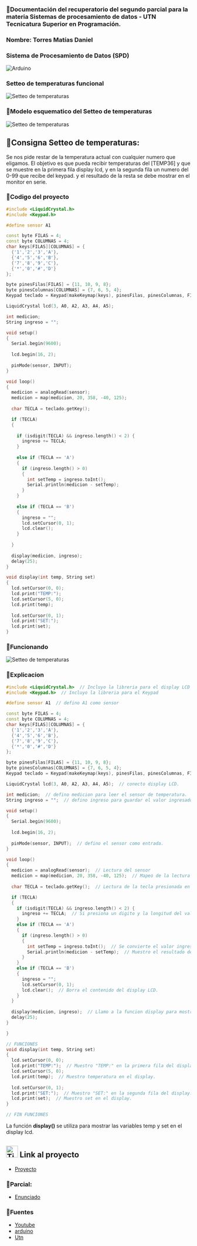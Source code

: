 ### 📄Documentación del recuperatorio del segundo parcial para la materia Sistemas de procesamiento de datos - UTN Tecnicatura Superior en Programación.

### Nombre: Torres Matías Daniel

### **Sistema de Procesamiento de Datos (SPD)**

![Arduino](https://github.com/matiasdtorres/RECU-2-SPD/blob/fadcf87b728d5b2968905f6cd988bb7e0d3b8ed4/ArduinoTinkercad.jpg)

### Setteo de temperaturas funcional

![Setteo de temperaturas](https://github.com/matiasdtorres/RECU-2-SPD/blob/fadcf87b728d5b2968905f6cd988bb7e0d3b8ed4/imagen_2023-05-18_121209060.png)
### 🦴Modelo esquematico del Setteo de temperaturas

![Setteo de temperaturas](https://github.com/matiasdtorres/RECU-2-SPD/blob/fadcf87b728d5b2968905f6cd988bb7e0d3b8ed4/RECU-2DO%20PARCIAL.png)

## 📄Consigna Setteo de temperaturas:
Se nos pide restar de la temperatura actual con cualquier numero que eligamos. El
objetivo es que pueda recibir temperaturas del [TEMP36] y que se muestre en la primera fila
display lcd, y en la segunda fila un numero del 0-99 que recibe del keypad. y el resultado
de la resta se debe mostrar en el monitor en serie.

### 🚀Codigo del proyecto
``` C++
#include <LiquidCrystal.h>
#include <Keypad.h>

#define sensor A1

const byte FILAS = 4;
const byte COLUMNAS = 4;
char keys[FILAS][COLUMNAS] = {
  {'1','2','3','A'},
  {'4','5','6','B'},
  {'7','8','9','C'},
  {'*','0','#','D'}
};

byte pinesFilas[FILAS] = {11, 10, 9, 8};
byte pinesColumnas[COLUMNAS] = {7, 6, 5, 4};
Keypad teclado = Keypad(makeKeymap(keys), pinesFilas, pinesColumnas, FILAS, COLUMNAS);

LiquidCrystal lcd(3, A0, A2, A3, A4, A5);

int medicion;
String ingreso = "";

void setup()
{
  Serial.begin(9600);
  
  lcd.begin(16, 2);
  
  pinMode(sensor, INPUT);
}

void loop()
{
  medicion = analogRead(sensor);
  medicion = map(medicion, 20, 358, -40, 125);
  
  char TECLA = teclado.getKey();

  if (TECLA)
  {
    
    if (isdigit(TECLA) && ingreso.length() < 2) {
      ingreso += TECLA;
    }
    
    else if (TECLA == 'A')
    {
      if (ingreso.length() > 0)
      {
        int setTemp = ingreso.toInt();
        Serial.println(medicion - setTemp);
      }
    }
    
    else if (TECLA == 'B')
    {
      ingreso = "";
      lcd.setCursor(0, 1);
      lcd.clear();
    }
    
  }
  
  display(medicion, ingreso);
  delay(25);
}

void display(int temp, String set)
{
  lcd.setCursor(0, 0);
  lcd.print("TEMP:");
  lcd.setCursor(5, 0);
  lcd.print(temp);
  
  lcd.setCursor(0, 1);
  lcd.print("SET:");
  lcd.print(set);
}
```
### 🤖Funcionando
![Setteo de temperaturas](https://github.com/matiasdtorres/RECU-2-SPD/blob/fadcf87b728d5b2968905f6cd988bb7e0d3b8ed4/2023-07-11-20-32-46.gif)

### 🧠Explicacion

``` C++
#include <LiquidCrystal.h>  // Incluyo la libreria para el display LCD
#include <Keypad.h>  // Incluyo la libreria para el Keypad

#define sensor A1  // defino A1 como sensor

const byte FILAS = 4;
const byte COLUMNAS = 4;
char keys[FILAS][COLUMNAS] = {
  {'1','2','3','A'},
  {'4','5','6','B'},
  {'7','8','9','C'},
  {'*','0','#','D'}
};

byte pinesFilas[FILAS] = {11, 10, 9, 8};
byte pinesColumnas[COLUMNAS] = {7, 6, 5, 4};
Keypad teclado = Keypad(makeKeymap(keys), pinesFilas, pinesColumnas, FILAS, COLUMNAS);

LiquidCrystal lcd(3, A0, A2, A3, A4, A5);  // conecto display LCD.

int medicion;  // defino medicion para leer el sensor de temperatura.
String ingreso = "";  // defino ingreso para guardar el valor ingresado por keypad.

void setup()
{
  Serial.begin(9600);
  
  lcd.begin(16, 2);
  
  pinMode(sensor, INPUT);  // defino el sensor como entrada.
}

void loop()
{
  medicion = analogRead(sensor);  // Lectura del sensor
  medicion = map(medicion, 20, 358, -40, 125);  // Mapeo de la lectura del sensor a un rango de temperaturas.
  
  char TECLA = teclado.getKey();  // Lectura de la tecla presionada en el keypad.

  if (TECLA)
  {
    if (isdigit(TECLA) && ingreso.length() < 2) {
      ingreso += TECLA;  // Si presiona un digito y la longitud del valor ingresado es menor a 2, se agregan los digitos a la variable ingreso.
    }
    else if (TECLA == 'A')
    {
      if (ingreso.length() > 0)
      {
        int setTemp = ingreso.toInt();  // Se convierte el valor ingresado a un entero.
        Serial.println(medicion - setTemp);  // Muestro el resultado de la resta entre medicion y setTemp en el puerto serie.
      }
    }
    else if (TECLA == 'B')
    {
      ingreso = "";
      lcd.setCursor(0, 1);
      lcd.clear();  // Borra el contenido del display LCD.
    }
  }
  
  display(medicion, ingreso);  // Llamo a la funcion display para mostrar la temperatura y el valor ingresado en el display LCD.
  delay(25);
}

}
```

``` C++
// FUNCIONES
void display(int temp, String set)
{
  lcd.setCursor(0, 0);
  lcd.print("TEMP:");  // Muestro "TEMP:" en la primera fila del display.
  lcd.setCursor(5, 0);
  lcd.print(temp);  // Muestro temperatura en el display.
  
  lcd.setCursor(0, 1);
  lcd.print("SET:");  // Muestro "SET:" en la segunda fila del display.
  lcd.print(set);  // Muestro set en el display.
}

// FIN FUNCIONES
```
La función **display()** se utiliza para mostrar las variables temp y set en el display lcd.


## <img src="tinkercad.png" alt="Tinkercad" height="32px"> Link al proyecto

- [Proyecto](https://www.tinkercad.com/things/0G7hVhANbad)

### 📄Parcial:

- [Enunciado](https://github.com/matiasdtorres/RECU-2-SPD/blob/fadcf87b728d5b2968905f6cd988bb7e0d3b8ed4/Enunciado.pdf)

### 📄Fuentes

- [Youtube](https://www.youtube.com)
- [arduino](https://www.arduino.cc/reference/en/language/variables/data-types/string/functions/toint/)
- [Utn](http://www.sistemas-utnfra.com.ar/#/home)
